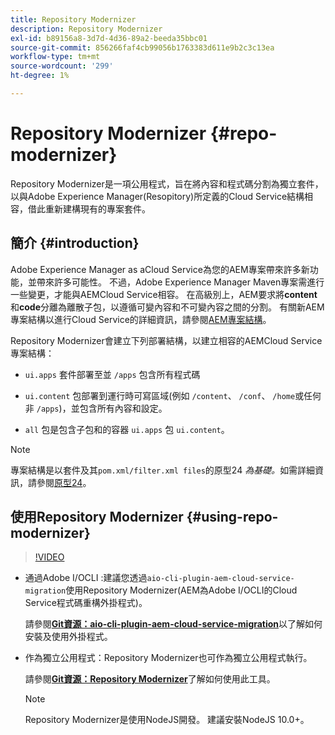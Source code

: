 ```yaml
---
title: Repository Modernizer
description: Repository Modernizer
exl-id: b89156a8-3d7d-4d36-89a2-beeda35bbc01
source-git-commit: 856266faf4cb99056b1763383d611e9b2c3c13ea
workflow-type: tm+mt
source-wordcount: '299'
ht-degree: 1%

---
```


# Repository Modernizer {#repo-modernizer}

Repository Modernizer是一項公用程式，旨在將內容和程式碼分割為獨立套件，以與Adobe Experience Manager(Resopitory)所定義的Cloud Service結構相容，借此重新建構現有的專案套件。

## 簡介 {#introduction}

Adobe Experience Manager as aCloud Service為您的AEM專案帶來許多新功能，並帶來許多可能性。 不過，Adobe Experience Manager Maven專案需進行一些變更，才能與AEMCloud Service相容。 在高級別上，AEM要求將&#x200B;**content**&#x200B;和&#x200B;**code**&#x200B;分離為離散子包，以遵循可變內容和不可變內容之間的分割。 有關新AEM專案結構以進行Cloud Service的詳細資訊，請參閱[AEM專案結構](https://experienceleague.adobe.com/docs/experience-manager-cloud-service/implementing/developing/aem-project-content-package-structure.html)。

Repository Modernizer會建立下列部署結構，以建立相容的AEMCloud Service專案結構：

* `ui.apps` 套件部署至並 `/apps` 包含所有程式碼

* `ui.content` 包部署到運行時可寫區域(例如 `/content`、  `/conf`、  `/home`或任何非 `/apps`)，並包含所有內容和設定。

* `all` 包是包含子包和的容器 `ui.apps` 包 `ui.content`。

>[!NOTE]
>專案結構是以套件及其`pom.xml/filter.xml files`的原型24 *為基礎。*&#x200B;如需詳細資訊，請參閱[原型24](https://github.com/adobe/aem-project-archetype)。

## 使用Repository Modernizer {#using-repo-modernizer}

>[!VIDEO](https://video.tv.adobe.com/v/333057/?quality=12&learn=on)

* 通過Adobe I/OCLI :建議您透過`aio-cli-plugin-aem-cloud-service-migration`使用Repository Modernizer(AEM為Adobe I/OCLI的Cloud Service程式碼重構外掛程式)。

   請參閱&#x200B;**[Git資源：aio-cli-plugin-aem-cloud-service-migration](https://github.com/adobe/aio-cli-plugin-aem-cloud-service-migration#introduction)**&#x200B;以了解如何安裝及使用外掛程式。

* 作為獨立公用程式：Repository Modernizer也可作為獨立公用程式執行。

   請參閱&#x200B;**[Git資源：Repository Modernizer](https://github.com/adobe/aem-cloud-service-source-migration/tree/master/packages/repository-modernizer)**&#x200B;了解如何使用此工具。

   >[!NOTE]
   >
   >Repository Modernizer是使用NodeJS開發。 建議安裝NodeJS 10.0+。
